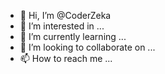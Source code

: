 - 👋 Hi, I’m @CoderZeka
- 👀 I’m interested in ...
- 🌱 I’m currently learning ...
- 💞️ I’m looking to collaborate on ...
- 📫 How to reach me ...

<!---
CoderZeka/CoderZeka is a ✨ special ✨ repository because its `README.md` (this file) appears on your GitHub profile.
You can click the Preview link to take a look at your changes.
--->
